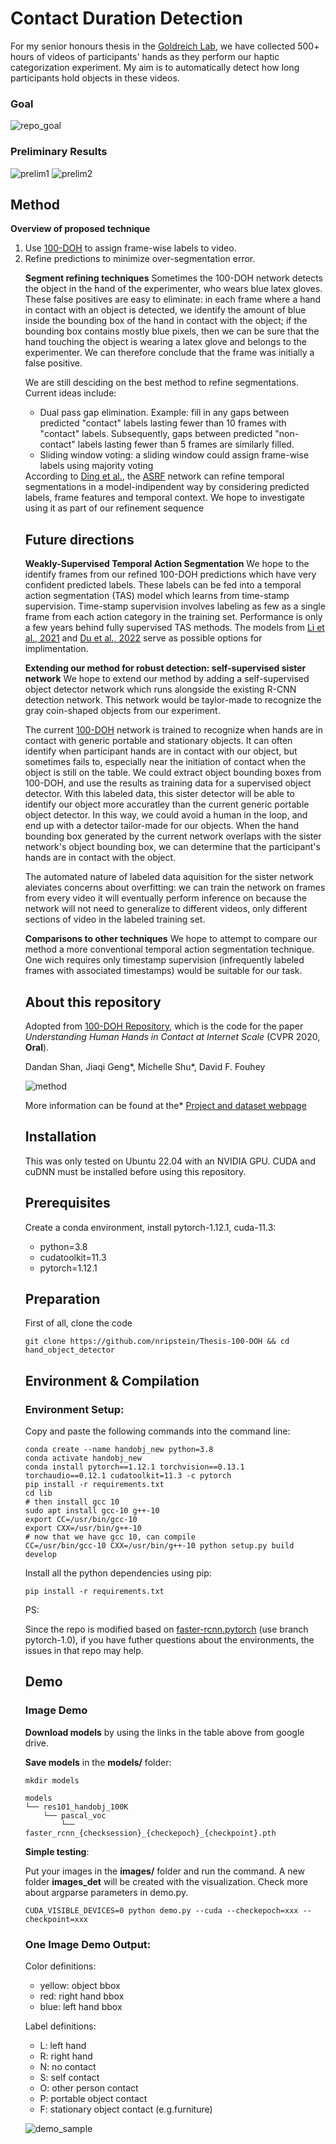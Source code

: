 ﻿
# Contact Duration Detection
For my senior honours thesis in the <a href="https://pnb.mcmaster.ca/goldreich-lab/CurrentRes.html#Modeling">Goldreich Lab</a>, we have collected 500+ hours of videos of participants' hands as they perform our haptic categorization experiment. My aim is to automatically detect how long participants hold objects in these videos.
### Goal
![repo_goal](assets/goal.png)

### Preliminary Results
![prelim1](assets/prelim1.png)
![prelim2](assets/prelim2.png)
## Method
<b>Overview of proposed technique</b>
<ol>
<li>Use <a href="https://github.com/ddshan/hand_object_detector">100-DOH</a> to assign frame-wise labels to video.</li>
<li>Refine predictions to minimize over-segmentation error.</li>

<b>Segment refining techniques</b>
Sometimes the 100-DOH network detects the object in the hand of the experimenter, who wears blue latex gloves. These false positives are easy to eliminate: in each frame where a hand in contact with an object is detected, we identify the amount of blue inside the bounding box of the hand in contact with the object; if the bounding box contains mostly blue pixels, then we can be sure that the hand touching the object is wearing a latex glove and belongs to the experimenter. We can therefore conclude that the frame was initially a false positive.

We are still desciding on the best method to refine segmentations. Current ideas include:
<ul>
<li>Dual pass gap elimination. Example: fill in any gaps between predicted "contact" labels lasting fewer than 10 frames with "contact" labels. Subsequently, gaps between predicted "non-contact" labels lasting fewer than 5 frames are similarly filled.</li>
<li>Sliding window voting: a sliding window could assign frame-wise labels using majority voting</li>

</ul>
According to <a href="https://arxiv.org/abs/2210.10352">Ding et al.</a>, the <a href="https://arxiv.org/abs/2007.06866">ASRF</a> network can refine temporal segmentations in a model-indipendent way by considering predicted labels, frame features and temporal context. We hope to investigate using it as part of our refinement sequence

## Future directions
<b>Weakly-Supervised Temporal Action Segmentation</b>
We hope to the identify frames from our refined 100-DOH predictions which have very confident predicted labels. These labels can be fed into a temporal action segmentation (TAS) model which learns from time-stamp supervision. Time-stamp supervision involves labeling as few as a single frame from each action category in the training set. Performance is only a few years behind fully supervised TAS methods. The models from <a href="https://arxiv.org/abs/2103.06669">Li et al., 2021</a> and <a href="https://arxiv.org/abs/2212.11694">Du et al., 2022</a> serve as possible options for implimentation.



<b>Extending our method for robust detection: self-supervised sister network</b>
We hope to extend our method by adding a self-supervised object detector network which runs alongside the existing R-CNN detection network. This network would be taylor-made to recognize the gray coin-shaped objects from our experiment. 

The current <a href="https://github.com/ddshan/hand_object_detector">100-DOH</a> network is trained to recognize when hands are in contact with generic portable and stationary objects. It can often identify when participant hands are in contact with our object, but sometimes fails to, especially near the initiation of contact when the object is still on the table. We could extract object bounding boxes from 100-DOH, and use the results as training data for a supervised object detector. With this labeled data, this sister detector will be able to identify our object more accuratley than the current generic portable object detector. In this way, we could avoid a human in the loop, and end up with a detector tailor-made for our objects.  When the hand bounding box generated by the current network overlaps with the sister network's object bounding box, we can determine that the participant's hands are in contact with the object.

The automated nature of labeled data aquisition for the sister network aleviates concerns about overfitting: we can train the network on frames from every video it will eventually perform inference on because the network will not need to generalize to different videos, only different sections of video in the labeled training set.




<b>Comparisons to other techniques</b>
We hope to attempt to compare our method a more conventional temporal action segmentation technique. One wich requires only timestamp supervision (infrequently labeled frames with associated timestamps) would be suitable for our task.
## About this repository
Adopted from [100-DOH Repository](https://github.com/ddshan/hand_object_detector), which is the code for the paper *Understanding Human Hands in Contact at Internet Scale* (CVPR 2020, **Oral**).

Dandan Shan, Jiaqi Geng*, Michelle Shu*, David F. Fouhey

![method](assets/method.png)

More information can be found at the* [Project and dataset webpage](http://fouheylab.eecs.umich.edu/~dandans/projects/100DOH/)

## Installation
This was only tested on Ubuntu 22.04 with an NVIDIA GPU. CUDA and cuDNN must be installed before using this repository.


## Prerequisites

Create a conda environment, install pytorch-1.12.1, cuda-11.3:
* python=3.8
* cudatoolkit=11.3
* pytorch=1.12.1



## Preparation

First of all, clone the code
```
git clone https://github.com/nripstein/Thesis-100-DOH && cd hand_object_detector
```

## Environment & Compilation
### Environment Setup:
Copy and paste the following commands into the command line:
```
conda create --name handobj_new python=3.8
conda activate handobj_new
conda install pytorch==1.12.1 torchvision==0.13.1 torchaudio==0.12.1 cudatoolkit=11.3 -c pytorch
pip install -r requirements.txt
cd lib
# then install gcc 10  
sudo apt install gcc-10 g++-10
export CC=/usr/bin/gcc-10
export CXX=/usr/bin/g++-10
# now that we have gcc 10, can compile
CC=/usr/bin/gcc-10 CXX=/usr/bin/g++-10 python setup.py build develop
```
Install all the python dependencies using pip:
```
pip install -r requirements.txt
```

<!-- You will meet some errors about coco dataset: (not the best but the easiest solution)
```
cd data
git clone https://github.com/pdollar/coco.git 
cd coco/PythonAPI
make
``` -->
<!-- 
If you meet some error about spicy, make sure you downgrade to scipy=1.1.0:
```
pip install scipy=1.1.0
``` -->

PS:

Since the repo is modified based on [faster-rcnn.pytorch](https://github.com/jwyang/faster-rcnn.pytorch/tree/pytorch-1.0) (use branch pytorch-1.0), if you have futher questions about the environments, the issues in that repo may help.


## Demo

### Image Demo

**Download models** by using the links in the table above from google drive.


**Save models** in the **models/** folder:
```
mkdir models

models
└── res101_handobj_100K
    └── pascal_voc
        └── faster_rcnn_{checksession}_{checkepoch}_{checkpoint}.pth
```



**Simple testing**: 

Put your images in the **images/** folder and run the command. A new folder **images_det** will be created with the visualization. Check more about argparse parameters in demo.py.
```
CUDA_VISIBLE_DEVICES=0 python demo.py --cuda --checkepoch=xxx --checkpoint=xxx
```


### One Image Demo Output:

Color definitions:
* yellow: object bbox
* red: right hand bbox
* blue: left hand bbox

Label definitions:
* L: left hand
* R: right hand
* N: no contact
* S: self contact
* O: other person contact
* P: portable object contact
* F: stationary object contact (e.g.furniture)


![demo_sample](assets/boardgame_848_sU8S98MT1Mo_00013957.png)


